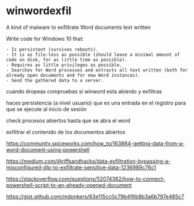 # winwordexfil
A kind of malware to exfiltrate Word documents text written

Write code for Windows 10 that:

    - Is persistent (survives reboots).
    - It is as file-less as possible (should leave a minimal amount of code on disk, for as little time as possible).
    - Requires as little privileges as possible.
    - Searches for Word processes and extracts all text written (both for already open documents and for new Word instances).
    - Send the gathered data to a server.
    
 


cuando dropeas compruebas si winword esta abierdo y exfiltras

haces persistencia (a nivel usuario) que es una entrada en el registro para que se ejecute al inicio de sesión 

check procesos abiertos hasta que se abra el word

exfiltrar el contenido de los documentos abiertos

https://community.spiceworks.com/how_to/163884-getting-data-from-a-word-document-using-powershell

https://medium.com/@riffsandhacks/data-exfiltration-bypassing-a-misconfigured-dlp-to-exfiltrate-sensitive-data-1236989c76c1

https://stackoverflow.com/questions/52074362/how-to-connect-powershell-script-to-an-already-opened-document





https://gist.github.com/mdonkers/63e115cc0c79b4f6b8b3a6b797e485c7